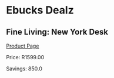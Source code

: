 
# Ebucks Dealz
## Fine Living: New York Desk
[Product Page](https://www.ebucks.com/web/shop/productSelected.do?prodId=360868227&catId=1158501552)

Price: R1599.00

Savings: 850.0


	